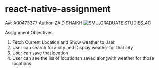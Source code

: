 # react-native-assignment
A#: A00473377
Author: ZAID SHAIKH
![SMU_GRADUATE STUDIES_4C](https://github.com/A00473377/react-native-assignment/assets/144714614/9cbbebca-7b5e-4c29-b39c-7211163c0cdc)


Assignment Objectives:
1. Fetch Current Location and Show weather to User
2. User can search for a city and Display weather for that city
3. User can save that location
4. User can see the list of locationsn saved alongwith weather for those locations 
